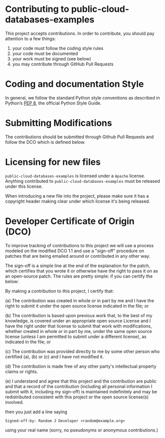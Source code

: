 # Contributing to public-cloud-databases-examples
 
This project accepts contributions. In order to contribute, you should
pay attention to a few things:
 
1. your code must follow the coding style rules
2. your code must be documented
3. your work must be signed (see below)
4. you may contribute through GitHub Pull Requests
 
# Coding and documentation Style

In general, we follow the standard Python style conventions as described in Python’s [PEP 8](https://www.python.org/dev/peps/pep-0008/), the official Python Style Guide.
 
# Submitting Modifications
 
The contributions should be submitted through Github Pull Requests
and follow the DCO which is defined below.
 
# Licensing for new files
 
`public-cloud-databases-examples` is licensed under a `Apache` license. Anything
contributed to `public-cloud-databases-examples` must be released under this license.
 
When introducing a new file into the project, please make sure it has a
copyright header making clear under which license it's being released.
 
# Developer Certificate of Origin (DCO)
 
To improve tracking of contributions to this project we will use a
process modeled on the modified DCO 1.1 and use a "sign-off" procedure
on patches that are being emailed around or contributed in any other
way.
 
The sign-off is a simple line at the end of the explanation for the
patch, which certifies that you wrote it or otherwise have the right
to pass it on as an open-source patch.  The rules are pretty simple:
if you can certify the below:
 
By making a contribution to this project, I certify that:
 
(a) The contribution was created in whole or in part by me and I have
    the right to submit it under the open source license indicated in
    the file; or
 
(b) The contribution is based upon previous work that, to the best of
    my knowledge, is covered under an appropriate open source License
    and I have the right under that license to submit that work with
    modifications, whether created in whole or in part by me, under
    the same open source license (unless I am permitted to submit
    under a different license), as indicated in the file; or
 
(c) The contribution was provided directly to me by some other person
    who certified (a), (b) or (c) and I have not modified it.
 
(d) The contribution is made free of any other party's intellectual
    property claims or rights.
 
(e) I understand and agree that this project and the contribution are
    public and that a record of the contribution (including all
    personal information I submit with it, including my sign-off) is
    maintained indefinitely and may be redistributed consistent with
    this project or the open source license(s) involved.
 
 
then you just add a line saying
 
    Signed-off-by: Random J Developer <random@example.org>
 
using your real name (sorry, no pseudonyms or anonymous contributions.)